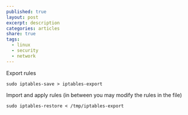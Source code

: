 ```yaml
---
published: true
layout: post
excerpt: description
categories: articles
share: true
tags:
  - linux
  - security
  - network
---
```

Export rules
```shell
sudo iptables-save > iptables-export 
```

Import and apply rules (in between you may modify the rules in the file) 
```shell
sudo iptables-restore < /tmp/iptables-export 
```
